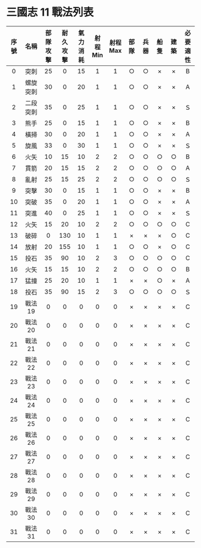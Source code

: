 # 三國志 11 戰法列表

|序號|名稱|部隊<br>攻擊|耐久<br>攻擊|氣力<br>消耗|射程<br>Min|射程<br>Max|部隊|兵器|船隻|建築|必要<br>適性|
|:-:|:-:|:-:|:-:|:-:|:-:|:-:|:-:|:-:|:-:|:-:|:-:|
| 0|突刺|25|0|15|1|1|○|○|×|×|B|
| 1|螺旋突刺|30|0|20|1|1|○|○|×|×|A|
| 2|二段突刺|35|0|25|1|1|○|○|×|×|Ｓ|
| 3|熊手|25|0|15|1|1|○|○|×|×|B|
| 4|橫掃|30|0|20|1|1|○|○|×|×|A|
| 5|旋風|33|0|30|1|1|○|○|×|×|Ｓ|
| 6|火矢|10|15|10|2|2|○|○|○|○|B|
| 7|貫箭|20|15|15|2|2|○|○|○|○|A|
| 8|亂射|25|15|25|2|2|○|○|○|○|Ｓ|
| 9|突擊|30|0|15|1|1|○|○|×|×|B|
|10|突破|35|0|20|1|1|○|○|×|×|A|
|11|突進|40|0|25|1|1|○|○|×|×|Ｓ|
|12|火矢|15|20|10|2|2|○|○|○|○|C|
|13|破碎|0|130|10|1|1|×|×|×|○|C|
|14|放射|20|155|10|1|1|○|○|×|○|C|
|15|投石|35|90|10|2|3|○|○|○|○|C|
|16|火矢|15|15|10|2|2|○|○|○|○|B|
|17|猛撞|25|20|10|1|1|×|×|○|×|A|
|18|投石|35|90|15|2|3|○|○|○|○|Ｓ|
|19|戰法19|0|0|0|0|0|×|×|×|×|C|
|20|戰法20|0|0|0|0|0|×|×|×|×|C|
|21|戰法21|0|0|0|0|0|×|×|×|×|C|
|22|戰法22|0|0|0|0|0|×|×|×|×|C|
|23|戰法23|0|0|0|0|0|×|×|×|×|C|
|24|戰法24|0|0|0|0|0|×|×|×|×|C|
|25|戰法25|0|0|0|0|0|×|×|×|×|C|
|26|戰法26|0|0|0|0|0|×|×|×|×|C|
|27|戰法27|0|0|0|0|0|×|×|×|×|C|
|28|戰法28|0|0|0|0|0|×|×|×|×|C|
|29|戰法29|0|0|0|0|0|×|×|×|×|C|
|30|戰法30|0|0|0|0|0|×|×|×|×|C|
|31|戰法31|0|0|0|0|0|×|×|×|×|C|
